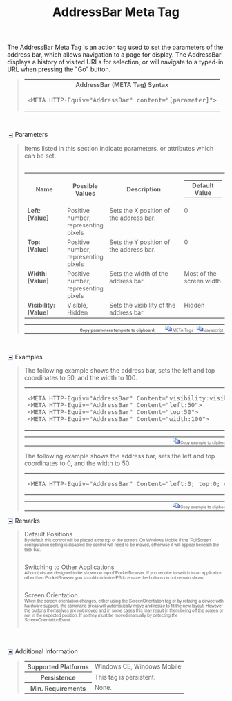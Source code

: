 ﻿---
title: AddressBar Meta Tag
productversion: '2.6'
product: Enterprise Browser
layout: guide.html
subhead: PocketBrowser 3.x API
---

The AddressBar Meta Tag is an action tag used to set the parameters of the address bar, which allows navigation to a page for display. The AddressBar displays a history of visited URLs for selection, or will navigate to a typed-in URL when pressing the "Go" button.

<div id="SyntaxSpan" style="display:block">
<blockquote>
<table class="clsSyntax" cellspacing="1" cellpadding="3" width="95%">
<tr>
<th class="clsSyntaxHeadings">AddressBar (META Tag) Syntax
</th>
</tr>
<tr>
<td class="clsSyntaxCells">
<pre class="clsSyntaxCells">&lt;META HTTP-Equiv="AddressBar" content="[parameter]"&gt;</pre>
</td>
</tr>
</table>
</blockquote><br></div>
<p class="clsRef"><span class="ToggleView" onclick="ToggleSpan('ParametersWSpan', 'imgParametersWToggle')"><img align="absmiddle" id="imgParametersWToggle" alt="ParametersW Toggle" onmouseover="this.style.cursor='hand'" src="../Resources/ToggleCollapse.gif&#xA;					"></span>
Parameters
</p>
<div id="ParametersWSpan" style="display:block">
<blockquote>
Items listed in this section indicate parameters, or attributes which can be set.
<BR><BR><table class="clsSyntax" cellspacing="1" cellpadding="3" width="95%">
<col width="20%">
<col width="20%">
<col width="38%">
<col width="22%">
<tr>
<th class="clsSyntaxHeadings">Name</th>
<th class="clsSyntaxHeadings">Possible Values</th>
<th class="clsSyntaxHeadings">Description</th>
<th class="clsSyntaxHeadings">
<table cellspacing="0" cellpadding="0">
<tr>
<td width="85%" class="clsSyntaxHeadings" style="border-bottom-style: none;">Default Value</td>
</tr>
</table>
</th>
</tr>
<tr>
<td valign="top" class="clsSyntaxCells"><b>Left:[Value]
</b></td>
<td valign="top" class="clsSyntaxCells">Positive number, representing pixels</td>
<td valign="top" class="clsSyntaxCells">Sets the X position of the address bar.</td>
<td valign="top" class="clsSyntaxCells">0</td>
</tr>
<tr>
<td valign="top" class="clsSyntaxCells"><b>Top:[Value]
</b></td>
<td valign="top" class="clsSyntaxCells">Positive number, representing pixels</td>
<td valign="top" class="clsSyntaxCells">Sets the Y position of the address bar.</td>
<td valign="top" class="clsSyntaxCells">0</td>
</tr>
<tr>
<td valign="top" class="clsSyntaxCells"><b>Width:[Value]
</b></td>
<td valign="top" class="clsSyntaxCells">Positive number, representing pixels</td>
<td valign="top" class="clsSyntaxCells">Sets the width of the address bar.</td>
<td valign="top" class="clsSyntaxCells">Most of the screen width</td>
</tr>
<tr>
<td valign="top" class="clsSyntaxCells"><b>Visibility:[Value]
</b></td>
<td valign="top" class="clsSyntaxCells">Visible, Hidden</td>
<td valign="top" class="clsSyntaxCells">Sets the visibility of the address bar</td>
<td valign="top" class="clsSyntaxCells">Hidden</td>
</tr>
</table>
<table cellspacing="1" cellpadding="3" width="95%">
<col width="78%">
<col width="8%">
<col width="1%">
<col width="5%">
<col width="1%">
<col width="5%">
<col width="2%">
<tr align="right">
<td></td>
<td valign="bottom" style="border-bottom-style: none;font-weight:normal;font-size:xx-small;"><nobr><b>Copy parameters template to clipboard:</b></nobr></td>
<td></td>
<td valign="bottom" style="border-bottom-style: none;font-weight:normal;font-size:xx-small;"><nobr><img id="imgCopyDefaultsW" alt="Copy META Tag template to clipboard" onclick="CopyTemplate('txtMETATemplateW')" onmouseover="this.style.cursor='hand'" src="../Resources/CopyDefaults.gif">
META Tags
</nobr></td>
<td></td>
<td valign="middle" style="border-bottom-style: none;font-weight:normal;font-size:xx-small;"><nobr><img id="imgCopyDefaultsW" alt="Copy Javascript template to clipboard" onclick="CopyTemplate('txtJavascriptTemplateW')" onmouseover="this.style.cursor='hand'" src="../Resources/CopyDefaults.gif">
Javascript
</nobr></td>
<td></td>
</tr>
</table>
<div style="display:none"><textarea id="txtMETATemplateW">&lt;!-- 
The AddressBar META Tag is an action tag used to set the parameters of the address bar. The address bar is similar to the address bar provided by Internet Explorer and stores a history of visited URLs. Press the 'Go' button or enter key to navigate to the typed URI.
--&gt;

&lt;!-- &lt;META HTTP-Equiv="AddressBar" Content="Left:[Value]"&gt; --&gt;      &lt;!-- Sets the X position of the address bar. --&gt;
&lt;!-- &lt;META HTTP-Equiv="AddressBar" Content="Top:[Value]"&gt; --&gt;      &lt;!-- Sets the Y position of the address bar. --&gt;
&lt;!-- &lt;META HTTP-Equiv="AddressBar" Content="Width:[Value]"&gt; --&gt;      &lt;!-- Sets the width of the address bar. --&gt;
&lt;!-- &lt;META HTTP-Equiv="AddressBar" Content="Visibility:[Value]"&gt; --&gt;      &lt;!-- Sets the visibility of the address bar --&gt;</textarea></div>
<div style="display:none"><textarea id="txtJavascriptTemplateW">&lt;script&gt;
/*
The AddressBar META Tag is an action tag used to set the parameters of the address bar. The address bar is similar to the address bar provided by Internet Explorer and stores a history of visited URLs. Press the 'Go' button or enter key to navigate to the typed URI.
*/

function doAddressBarInit()
{
var objGeneric = new ActiveXObject("PocketBrowser.Generic");

//objGeneric.InvokeMETAFunction('AddressBar', 'Left:[Value]');      /* Sets the X position of the address bar. */
//objGeneric.InvokeMETAFunction('AddressBar', 'Top:[Value]');      /* Sets the Y position of the address bar. */
//objGeneric.InvokeMETAFunction('AddressBar', 'Width:[Value]');      /* Sets the width of the address bar. */
//objGeneric.InvokeMETAFunction('AddressBar', 'Visibility:[Value]');      /* Sets the visibility of the address bar */

}
&lt;/script&gt;</textarea></div>
</blockquote><br></div>
<p class="clsRef"><span class="ToggleView" onclick="ToggleSpan('ExamplesSpan', 'imgExamplesToggle')"><img align="absmiddle" id="imgExamplesToggle" alt="Examples Toggle" onmouseover="this.style.cursor='hand'" src="../Resources/ToggleCollapse.gif"></span>
Examples
</p>
<div id="ExamplesSpan" style="display:block">
<blockquote>
<p>The following example shows the address bar, sets the left and top coordinates to 50, and the width to 100.</p>
<table class="clsSyntax" cellspacing="1" cellpadding="3" width="95%">
<tr>
<td>
<pre class="clsSyntaxCells">
&lt;META HTTP-Equiv="AddressBar" Content="visibility:visible"&gt;
&lt;META HTTP-Equiv="AddressBar" Content="left:50"&gt;
&lt;META HTTP-Equiv="AddressBar" Content="top:50"&gt;
&lt;META HTTP-Equiv="AddressBar" Content="width:100"&gt;
</pre>
</td>
</tr>
</table>
<table cellspacing="1" cellpadding="3" width="95%">
<col width="85%">
<col width="15%">
<tr align="right">
<td></td>
<td valign="bottom" style="border-bottom-style: none;font-weight:normal;font-size:xx-small;"><nobr><img id="imgCopyDefaults" alt="Copy example to clipboard" onmouseover="this.style.cursor='hand'" src="../Resources/CopyDefaults.gif" onclick="CopyTemplate('ID0EIC');">
Copy example to clipboard
</nobr></td>
</tr>
</table>
<div id="Examples" style="display:none"><textarea id="ID0EIC">&lt;!-- 
The following example shows the address bar, sets the left and top coordinates to 50, and the width to 100.
--&gt;

&lt;META HTTP-Equiv="AddressBar" Content="visibility:visible"&gt;
&lt;META HTTP-Equiv="AddressBar" Content="left:50"&gt;
&lt;META HTTP-Equiv="AddressBar" Content="top:50"&gt;
&lt;META HTTP-Equiv="AddressBar" Content="width:100"&gt;
</textarea></div>
<p>The following example shows the address bar, sets the left and top coordinates to 0, and the width to 50.</p>
<table class="clsSyntax" cellspacing="1" cellpadding="3" width="95%">
<tr>
<td>
<pre class="clsSyntaxCells">
&lt;META HTTP-Equiv="AddressBar" Content="left:0; top:0; width:50"&gt;
</pre>
</td>
</tr>
</table>
<table cellspacing="1" cellpadding="3" width="95%">
<col width="85%">
<col width="15%">
<tr align="right">
<td></td>
<td valign="bottom" style="border-bottom-style: none;font-weight:normal;font-size:xx-small;"><nobr><img id="imgCopyDefaults" alt="Copy example to clipboard" onmouseover="this.style.cursor='hand'" src="../Resources/CopyDefaults.gif" onclick="CopyTemplate('ID0EPC');">
Copy example to clipboard
</nobr></td>
</tr>
</table>
<div id="Examples" style="display:none"><textarea id="ID0EPC">&lt;!-- 
The following example shows the address bar, sets the left and top coordinates to 0, and the width to 50.
--&gt;

&lt;META HTTP-Equiv="AddressBar" Content="left:0; top:0; width:50"&gt;
</textarea></div>
</blockquote>
</div>
<p class="clsRef"><span class="ToggleView" onclick="ToggleSpan('RemarksSpan', 'imgRemarksToggle')"><img align="absmiddle" id="imgRemarksToggle" alt="Remarks Toggle" onmouseover="this.style.cursor='hand'" src="../Resources/ToggleCollapse.gif"></span>
Remarks
</p>
<div id="RemarksSpan" style="display:block">
<blockquote>
<DIV class="clsRef">Default Positions</DIV>
<DIV style="font-family:verdana,arial,helvetica;font-size:x-small;">By default this control will be placed a the top of the screen.  On Windows Mobile if the 'FullScreen' configuration setting is disabled the control will need to be moved, otherwise it will appear beneath the task bar.</DIV>
<pre style="font-family:courier;font-size:small;"></pre>
<DIV class="clsRef">Switching to Other Applications</DIV>
<DIV style="font-family:verdana,arial,helvetica;font-size:x-small;">All controls are designed to be shown on top of PocketBrowser.  If you require to switch to an application other than PocketBrowser you should minimize PB to ensure the buttons do not remain shown.</DIV>
<pre style="font-family:courier;font-size:small;"></pre>
<DIV class="clsRef">Screen Orientation</DIV>
<DIV style="font-family:verdana,arial,helvetica;font-size:x-small;">When the screen orientation changes, either using the ScreenOrientation tag or by rotating a device with hardware support, the command areas will automatically move and resize to fit the new layout. However the buttons themselves are not moved and in some cases this may result in them being off the screen or not in the expected position. If so they must be moved manually by detecting the ScreenOrientationEvent.</DIV>
<pre style="font-family:courier;font-size:small;"></pre>
</blockquote><br></div>
<p class="clsRef"><span class="ToggleView" onclick="ToggleSpan('InfoSpan', 'imgInfoToggle')"><img align="absmiddle" id="imgInfoToggle" alt="Info Toggle" onmouseover="this.style.cursor='hand'" src="../Resources/ToggleCollapse.gif"></span>
Additional Information
</p>
<div id="InfoSpan" style="display:block">
<blockquote>
<table>
<tr>
<th>Supported Platforms</th>
<td>Windows CE, Windows Mobile</td>
</tr>
<tr>
<th>Persistence</th>
<td>This tag is persistent.</td>
</tr>
<tr>
<th>Min. Requirements</th>
<td>None.</td>
</tr>
</table>
</blockquote><br></div>
<div id="DefaultParamsSpan" style="display:none">
<pre><textarea id="DefaultParameters"></textarea></pre>
</div>
